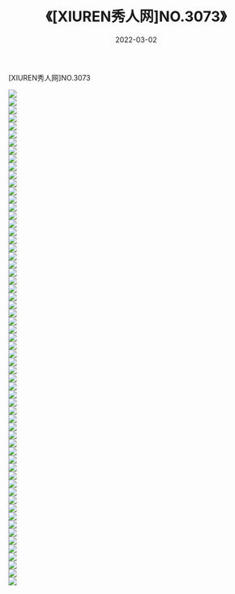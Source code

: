 ﻿---
layout: post
title:  《[XIUREN秀人网]NO.3073》
date:   2022-03-02
img: http://img.660000.xyz/Sharelink/秀人网/秀人网第04部分/[XIUREN秀人网]NO.3073/000.jpg
categories: [美女, 清纯, 唯美]
---

[XIUREN秀人网]NO.3073

 ![](http://img.660000.xyz/Sharelink/秀人网/秀人网第04部分/[XIUREN秀人网]NO.3073/001.jpg) <br>![](http://img.660000.xyz/Sharelink/秀人网/秀人网第04部分/[XIUREN秀人网]NO.3073/002.jpg) <br>![](http://img.660000.xyz/Sharelink/秀人网/秀人网第04部分/[XIUREN秀人网]NO.3073/003.jpg) <br>![](http://img.660000.xyz/Sharelink/秀人网/秀人网第04部分/[XIUREN秀人网]NO.3073/004.jpg) <br>![](http://img.660000.xyz/Sharelink/秀人网/秀人网第04部分/[XIUREN秀人网]NO.3073/005.jpg) <br>![](http://img.660000.xyz/Sharelink/秀人网/秀人网第04部分/[XIUREN秀人网]NO.3073/006.jpg) <br>![](http://img.660000.xyz/Sharelink/秀人网/秀人网第04部分/[XIUREN秀人网]NO.3073/007.jpg) <br>![](http://img.660000.xyz/Sharelink/秀人网/秀人网第04部分/[XIUREN秀人网]NO.3073/008.jpg) <br>![](http://img.660000.xyz/Sharelink/秀人网/秀人网第04部分/[XIUREN秀人网]NO.3073/009.jpg) <br>![](http://img.660000.xyz/Sharelink/秀人网/秀人网第04部分/[XIUREN秀人网]NO.3073/010.jpg) <br>![](http://img.660000.xyz/Sharelink/秀人网/秀人网第04部分/[XIUREN秀人网]NO.3073/011.jpg) <br>![](http://img.660000.xyz/Sharelink/秀人网/秀人网第04部分/[XIUREN秀人网]NO.3073/012.jpg) <br>![](http://img.660000.xyz/Sharelink/秀人网/秀人网第04部分/[XIUREN秀人网]NO.3073/013.jpg) <br>![](http://img.660000.xyz/Sharelink/秀人网/秀人网第04部分/[XIUREN秀人网]NO.3073/014.jpg) <br>![](http://img.660000.xyz/Sharelink/秀人网/秀人网第04部分/[XIUREN秀人网]NO.3073/015.jpg) <br>![](http://img.660000.xyz/Sharelink/秀人网/秀人网第04部分/[XIUREN秀人网]NO.3073/016.jpg) <br>![](http://img.660000.xyz/Sharelink/秀人网/秀人网第04部分/[XIUREN秀人网]NO.3073/017.jpg) <br>![](http://img.660000.xyz/Sharelink/秀人网/秀人网第04部分/[XIUREN秀人网]NO.3073/018.jpg) <br>![](http://img.660000.xyz/Sharelink/秀人网/秀人网第04部分/[XIUREN秀人网]NO.3073/019.jpg) <br>![](http://img.660000.xyz/Sharelink/秀人网/秀人网第04部分/[XIUREN秀人网]NO.3073/020.jpg) <br>![](http://img.660000.xyz/Sharelink/秀人网/秀人网第04部分/[XIUREN秀人网]NO.3073/021.jpg) <br>![](http://img.660000.xyz/Sharelink/秀人网/秀人网第04部分/[XIUREN秀人网]NO.3073/022.jpg) <br>![](http://img.660000.xyz/Sharelink/秀人网/秀人网第04部分/[XIUREN秀人网]NO.3073/023.jpg) <br>![](http://img.660000.xyz/Sharelink/秀人网/秀人网第04部分/[XIUREN秀人网]NO.3073/024.jpg) <br>![](http://img.660000.xyz/Sharelink/秀人网/秀人网第04部分/[XIUREN秀人网]NO.3073/025.jpg) <br>![](http://img.660000.xyz/Sharelink/秀人网/秀人网第04部分/[XIUREN秀人网]NO.3073/026.jpg) <br>![](http://img.660000.xyz/Sharelink/秀人网/秀人网第04部分/[XIUREN秀人网]NO.3073/027.jpg) <br>![](http://img.660000.xyz/Sharelink/秀人网/秀人网第04部分/[XIUREN秀人网]NO.3073/028.jpg) <br>![](http://img.660000.xyz/Sharelink/秀人网/秀人网第04部分/[XIUREN秀人网]NO.3073/029.jpg) <br>![](http://img.660000.xyz/Sharelink/秀人网/秀人网第04部分/[XIUREN秀人网]NO.3073/030.jpg) <br>![](http://img.660000.xyz/Sharelink/秀人网/秀人网第04部分/[XIUREN秀人网]NO.3073/031.jpg) <br>![](http://img.660000.xyz/Sharelink/秀人网/秀人网第04部分/[XIUREN秀人网]NO.3073/032.jpg) <br>![](http://img.660000.xyz/Sharelink/秀人网/秀人网第04部分/[XIUREN秀人网]NO.3073/033.jpg) <br>![](http://img.660000.xyz/Sharelink/秀人网/秀人网第04部分/[XIUREN秀人网]NO.3073/034.jpg) <br>![](http://img.660000.xyz/Sharelink/秀人网/秀人网第04部分/[XIUREN秀人网]NO.3073/035.jpg) <br>![](http://img.660000.xyz/Sharelink/秀人网/秀人网第04部分/[XIUREN秀人网]NO.3073/036.jpg) <br>![](http://img.660000.xyz/Sharelink/秀人网/秀人网第04部分/[XIUREN秀人网]NO.3073/037.jpg) <br>![](http://img.660000.xyz/Sharelink/秀人网/秀人网第04部分/[XIUREN秀人网]NO.3073/038.jpg) <br>![](http://img.660000.xyz/Sharelink/秀人网/秀人网第04部分/[XIUREN秀人网]NO.3073/039.jpg) <br>![](http://img.660000.xyz/Sharelink/秀人网/秀人网第04部分/[XIUREN秀人网]NO.3073/040.jpg) <br>![](http://img.660000.xyz/Sharelink/秀人网/秀人网第04部分/[XIUREN秀人网]NO.3073/041.jpg) <br>![](http://img.660000.xyz/Sharelink/秀人网/秀人网第04部分/[XIUREN秀人网]NO.3073/042.jpg) <br>![](http://img.660000.xyz/Sharelink/秀人网/秀人网第04部分/[XIUREN秀人网]NO.3073/043.jpg) <br>![](http://img.660000.xyz/Sharelink/秀人网/秀人网第04部分/[XIUREN秀人网]NO.3073/044.jpg) <br>![](http://img.660000.xyz/Sharelink/秀人网/秀人网第04部分/[XIUREN秀人网]NO.3073/045.jpg) <br>![](http://img.660000.xyz/Sharelink/秀人网/秀人网第04部分/[XIUREN秀人网]NO.3073/046.jpg) <br>![](http://img.660000.xyz/Sharelink/秀人网/秀人网第04部分/[XIUREN秀人网]NO.3073/047.jpg) <br>![](http://img.660000.xyz/Sharelink/秀人网/秀人网第04部分/[XIUREN秀人网]NO.3073/048.jpg) <br>![](http://img.660000.xyz/Sharelink/秀人网/秀人网第04部分/[XIUREN秀人网]NO.3073/049.jpg) <br>![](http://img.660000.xyz/Sharelink/秀人网/秀人网第04部分/[XIUREN秀人网]NO.3073/050.jpg) <br>![](http://img.660000.xyz/Sharelink/秀人网/秀人网第04部分/[XIUREN秀人网]NO.3073/051.jpg) <br>![](http://img.660000.xyz/Sharelink/秀人网/秀人网第04部分/[XIUREN秀人网]NO.3073/052.jpg) <br>![](http://img.660000.xyz/Sharelink/秀人网/秀人网第04部分/[XIUREN秀人网]NO.3073/053.jpg) <br>![](http://img.660000.xyz/Sharelink/秀人网/秀人网第04部分/[XIUREN秀人网]NO.3073/054.jpg) <br>![](http://img.660000.xyz/Sharelink/秀人网/秀人网第04部分/[XIUREN秀人网]NO.3073/055.jpg) <br>![](http://img.660000.xyz/Sharelink/秀人网/秀人网第04部分/[XIUREN秀人网]NO.3073/056.jpg) <br>![](http://img.660000.xyz/Sharelink/秀人网/秀人网第04部分/[XIUREN秀人网]NO.3073/057.jpg) <br>![](http://img.660000.xyz/Sharelink/秀人网/秀人网第04部分/[XIUREN秀人网]NO.3073/058.jpg) <br>![](http://img.660000.xyz/Sharelink/秀人网/秀人网第04部分/[XIUREN秀人网]NO.3073/059.jpg) <br>![](http://img.660000.xyz/Sharelink/秀人网/秀人网第04部分/[XIUREN秀人网]NO.3073/060.jpg) <br>![](http://img.660000.xyz/Sharelink/秀人网/秀人网第04部分/[XIUREN秀人网]NO.3073/061.jpg) <br>
